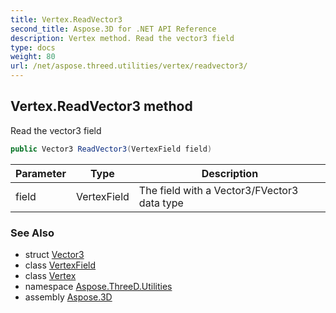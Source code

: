 ```yaml
---
title: Vertex.ReadVector3
second_title: Aspose.3D for .NET API Reference
description: Vertex method. Read the vector3 field
type: docs
weight: 80
url: /net/aspose.threed.utilities/vertex/readvector3/
---
```

## Vertex.ReadVector3 method

Read the vector3 field

```csharp
public Vector3 ReadVector3(VertexField field)
```

| Parameter | Type | Description |
| --- | --- | --- |
| field | VertexField | The field with a Vector3/FVector3 data type |

### See Also

* struct [Vector3](../../vector3/)
* class [VertexField](../../vertexfield/)
* class [Vertex](../)
* namespace [Aspose.ThreeD.Utilities](../../../aspose.threed.utilities/)
* assembly [Aspose.3D](../../../)


